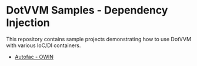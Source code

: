 # DotVVM Samples - Dependency Injection

This repository contains sample projects demonstrating how to use DotVVM with various IoC/DI containers.

* [Autofac - OWIN](Autofac/Owin/)

